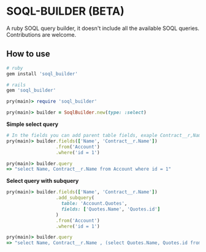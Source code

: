 # SOQL-BUILDER (BETA)

A ruby SOQL query builder, it doesn't include all the available SOQL queries. Contributions are welcome.

## How to use

```ruby
# ruby
gem install 'soql_builder'

# rails
gem 'soql_builder'
```

```ruby
pry(main)> require 'soql_builder'

pry(main)> builder = SoqlBuilder.new(type: :select)
```

**Simple select query**
```ruby
# In the fields you can add parent table fields, exaple Contract__r,Name below
pry(main)> builder.fields(['Name', 'Contract__r.Name'])
                  .from('Account')
                  .where('id = 1')

pry(main)> builder.query
=> "select Name, Contract__r.Name from Account where id = 1"

```

**Select query with subquery**

```ruby
pry(main)> builder.fields(['Name', 'Contract__r.Name'])
                  .add_subquery(
                    table: 'Account.Quotes',
                    fields: ['Quotes.Name', 'Quotes.id']
                  )
                  .from('Account')
                  .where('id = 1')

pry(main)> builder.query
=> "select Name, Contract__r.Name , (select Quotes.Name, Quotes.id from Account.Quotes) from Account where id = 1"

```


